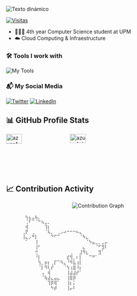 ![Texto dinámico](https://readme-typing-svg.herokuapp.com/?lines=Hi,+I'm+Ángel+👋)

[![Visitas](https://komarev.com/ghpvc/?username=azuar4e)](https://github.com/azuar4e)

- 👨🏼‍🎓 4th year Computer Science student at UPM
- ☁️ Cloud Computing & Infraestructure

### 🛠️ Tools I work with
![My Tools](https://skillicons.dev/icons?i=go,python,git,vscode,neovim,docker,kubernetes,aws,linux,windows)

### 📬 My Social Media 
[![Twitter](https://img.shields.io/badge/Twitter-1DA1F2?style=for-the-badge&logo=twitter&logoColor=white)](https://twitter.com/azuar4e)
[![LinkedIn](https://img.shields.io/badge/LinkedIn-0077B5?style=for-the-badge&logo=linkedin&logoColor=white)](https://linkedin.com/in/angel-azuara)

## 📊 GitHub Profile Stats

<div style="display: flex; grid-gap: 5px">
  <a href="https://github.com/anuraghazra/github-readme-stats">
    <img alt="azuar4e's Github Stats" src="https://github-readme-stats.vercel.app/api?username=azuar4e&theme=react&hide_border=false&include_all_commits=true&count_private=true&card_width=460" style="width: 50%" />
  </a>

  <a href="https://github.com/anuraghazra/github-readme-stats">
    <img alt="azuar4e's Top Languages" src="https://github-readme-stats.vercel.app/api/top-langs/?username=azuar4e&theme=react&hide_border=false&include_all_commits=true&count_private=true&layout=compact&card_width=375" style="width: 48%" />
  </a>
</div>

## 📈 Contribution Activity

<div align="center">
  <img src="https://github-readme-activity-graph.vercel.app/graph?username=azuar4e&theme=react-dark" alt="Contribution Graph" />
</div>




```
⠀⠀⠀⠀⠀⠀⢦⣄⣀⣦⡀⠀⠀⠀⠀⠀⠀⠀⠀⠀⠀⠀⠀⠀⠀⠀⠀⠀⠀⠀⠀⠀
⠀⠀⠀⠀⠀⠀⢈⠏⠉⠈⠓⢦⣀⡀⠀⠀⠀⠀⠀⠀⠀⠀⠀⠀⠀⠀⠀⠀⠀⠀⠀⠀
⠀⠀⠀⠀⠀⠀⢾⠀⠀⠀⠀⠀⢹⡆⠀⠀⠀⠀⠀⠀⠀⠀⠀⠀⠀⠀⠀⠀⠀⠀⠀⠀
⠀⠀⠀⠀⠀⢀⡟⠀⢀⠀⠀⠀⠈⢧⡀⠀⢀⡠⠴⠒⠒⠒⠦⣄⠀⠀⠀⠀⠀⠀⠀⠀
⠀⠀⠀⠀⠀⢸⣄⡠⠛⡇⠀⠀⠀⠀⠙⠋⠉⠀⠀⠀⠀⠀⠀⠈⠳⣄⠀⠀⠀⠀⠀⠀
⠀⠀⠀⠀⠀⠀⠁⠀⠀⢸⠀⠀⠀⠀⠀⠀⠀⠀⠀⠀⠀⠀⠀⠀⠀⠈⠳⣤⣀⡀⣀⡤
⠀⠀⠀⠀⠀⠀⠀⠀⠀⢸⠃⠀⠀⠀⠀⠀⠀⠀⠀⠀⠀⠀⠀⠀⣄⠀⠀⠀⠈⠋⣻⠇
⠀⠀⠀⠀⠀⠀⠀⠀⠀⢚⠀⠀⠀⠀⠀⠀⠀⠀⠀⠀⢀⠀⠀⣸⠻⣆⠀⠀⠀⣻⠁⠀
⠀⠀⠀⠀⠀⠀⠀⠀⠀⠘⡇⠀⠀⠀⠀⠀⠀⠀⠀⣞⢻⡀⠆⡇⠀⠀⠉⠛⠁⠀⠀⠀
⠀⠀⠀⠀⠀⠀⠀⠀⠀⠀⢳⡀⡶⡆⢀⡏⠉⠳⣄⠘⠻⣧⢰⡇⠀⠀⠀⠀⠀⠀⠀⠀
⠀⠀⠀⠀⠀⠀⠀⠀⠀⠀⠈⡇⠻⢇⡞⠀⠀⠀⠈⢳⢰⣿⠸⡆⠀⠀⠀⠀⠀⠀⠀⠀
⠀⠀⠀⠀⠀⠀⠀⠀⠀⠀⠀⢠⠀⢾⠀⠀⠀⠀⠀⢸⣼⣼⡞⠁⠀⠀⠀⠀⠀⠀⠀⠀
⠀⠀⠀⠀⠀⠀⠀⠀⠀⠀⠀⠈⢷⣼⣄⣤⣄⠀⠀⢸⣿⡿⠀⠀⠀⠀⠀⠀⠀⠀⠀⠀
⠀⠀⠀⠀⠀⠀⠀⠀⠀⠀⠀⠀⠀⢹⡿⢿⠁⠀⠀⢸⡆⡅⠀⠀⠀⠀⠀⠀⠀⠀⠀⠀
⠀⠀⠀⠀⠀⠀⠀⠀⠀⠀⠀⠀⠀⠀⠳⡾⠀⠀⠀⢸⡤⠇⠀⠀⠀⠀⠀⠀⠀⠀⠀⠀
```
